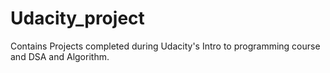 # Udacity_project
Contains Projects completed during Udacity's Intro to programming course and DSA and Algorithm.
